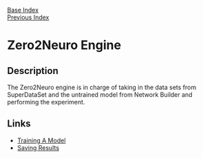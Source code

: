 [Base Index](../../index.md)  
[Previous Index](../index.md)  
  
# Zero2Neuro Engine

## Description
The Zero2Neuro engine is in charge of taking in the data sets from SuperDataSet and the untrained model from Network Builder and performing the experiment.

## Links
- [Training A Model](training_model.md)
- [Saving Results](saved_results.md)  